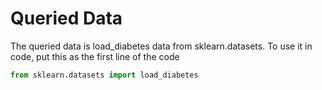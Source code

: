 # Queried Data
The queried data is load_diabetes data from sklearn.datasets. To use it in code, put this as the first line of the code
```python
from sklearn.datasets import load_diabetes
```
